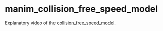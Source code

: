 # manim_collision_free_speed_model
Explanatory video of the [collision_free_speed_model](https://pedestriandynamics.org/models/collision_free_speed_model/).
